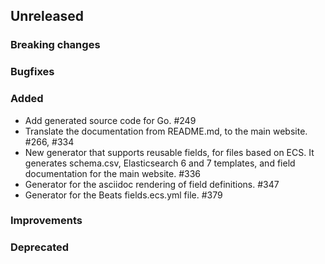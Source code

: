 ## Unreleased

### Breaking changes

### Bugfixes

### Added

* Add generated source code for Go. #249
* Translate the documentation from README.md, to the main website. #266, #334
* New generator that supports reusable fields, for files based on ECS.
  It generates schema.csv, Elasticsearch 6 and 7 templates, and field documentation
  for the main website. #336
* Generator for the asciidoc rendering of field definitions. #347
* Generator for the Beats fields.ecs.yml file. #379

### Improvements

### Deprecated


<!-- All empty sections:

## Unreleased

### Breaking changes

### Bugfixes

### Added

### Improvements

### Deprecated

-->
